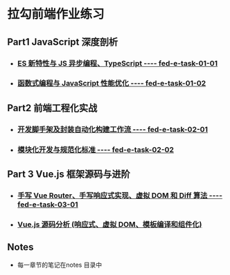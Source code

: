 # 拉勾前端作业练习


## Part1 JavaScript 深度剖析
+ ### [ES 新特性与 JS 异步编程、TypeScript ---- fed-e-task-01-01](https://github.com/jason-answer/fed-e-task/tree/master/fed-e-task-01-01)

+ ### [函数式编程与 JavaScript 性能优化 ---- fed-e-task-01-02](https://github.com/jason-answer/fed-e-task/tree/master/fed-e-task-01-02)

## Part2 前端工程化实战
+ ### [开发脚手架及封装自动化构建工作流 ---- fed-e-task-02-01](https://github.com/jason-answer/fed-e-task/tree/master/fed-e-task-02-01)
+ ### [模块化开发与规范化标准 ---- fed-e-task-02-02](https://github.com/jason-answer/fed-e-task/tree/master/fed-e-task-02-02) 

## Part 3 Vue.js 框架源码与进阶
+ ### [手写 Vue Router、手写响应式实现、虚拟 DOM 和 Diff 算法 ---- fed-e-task-03-01](https://github.com/jason-answer/fed-e-task/tree/master/fed-e-task-03-01) 

+ ### [Vue.js 源码分析 (响应式、虚拟 DOM、模板编译和组件化) ](https://github.com/jason-answer/fed-e-task/tree/master/fed-e-task-03-02) 

## Notes

* 每一章节的笔记在notes 目录中
